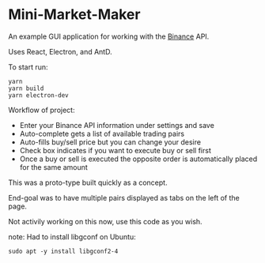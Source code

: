 # Mini-Market-Maker

An example GUI application for working with the [Binance](https://www.binance.com/?ref=21009719) API.

Uses React, Electron, and AntD.

To start run:

    yarn 
    yarn build
    yarn electron-dev

Workflow of project:

- Enter your Binance API information under settings and save
- Auto-complete gets a list of available trading pairs
- Auto-fills buy/sell price but you can change your desire
- Check box indicates if you want to execute buy or sell first
- Once a buy or sell is executed the opposite order is automatically placed for the same amount

This was a proto-type built quickly as a concept.

End-goal was to have multiple pairs displayed as tabs on the left of the page.

Not activily working on this now, use this code as you wish.


note: Had to install libgconf on Ubuntu:

    sudo apt -y install libgconf2-4
